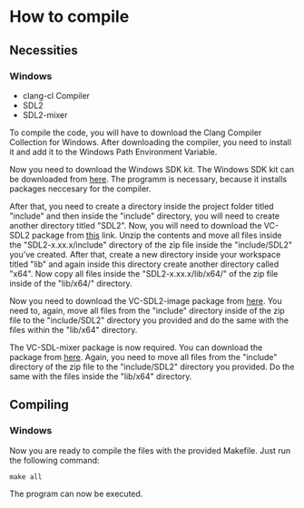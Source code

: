 # How to compile

## Necessities

### Windows

- clang-cl Compiler
- SDL2
- SDL2-mixer

To compile the code, you will have to download the Clang Compiler Collection for
Windows. After downloading the compiler, you need to install it and add it to the
Windows Path Environment Variable.

Now you need to download the Windows SDK kit. The Windows SDK kit can be
downloaded from [here](https://go.microsoft.com/fwlink/?linkid=2272610). The
programm is necessary, because it installs packages neccesary for the compiler.


After that, you need to create a directory inside the project folder titled
"include" and then inside the "include" directory, you will need to create another
directory titled "SDL2". Now, you will need to download the VC-SDL2 package from
[this](https://github.com/libsdl-org/SDL/releases/download/release-2.30.6/SDL2-devel-2.30.6-VC.zip)
link. Unzip the contents and move all files inside the "SDL2-x.xx.x/include"
directory of the zip file inside the "include/SDL2" you've created. After that,
create a new directory inside your workspace titled "lib" and again inside this
directory create another directory called "x64". Now copy all files inside the
"SDL2-x.xx.x/lib/x64/" of the zip file inside of the "lib/x64/" directory.

Now you need to download the VC-SDL2-image package from
[here](https://github.com/libsdl-org/SDL_image/releases/download/release-2.8.2/SDL2_image-devel-2.8.2-VC.zip).
You need to, again, move all files from the "include" directory inside of the zip
file to the "include/SDL2" directory you provided and do the same with the files
within the "lib/x64" directory.

The VC-SDL-mixer package is now required. You can download the package from
[here](https://github.com/libsdl-org/SDL_mixer/releases/download/release-2.8.0/SDL2_mixer-devel-2.8.0-VC.zip).
Again, you need to move all files from the "include" directory of the zip file
to the "include/SDL2" directory you provided. Do the same with the files
inside the "lib/x64" directory.

## Compiling

### Windows

Now you are ready to compile the files with the provided Makefile. Just run the
following command:

```shell
make all
```

The program can now be executed.
